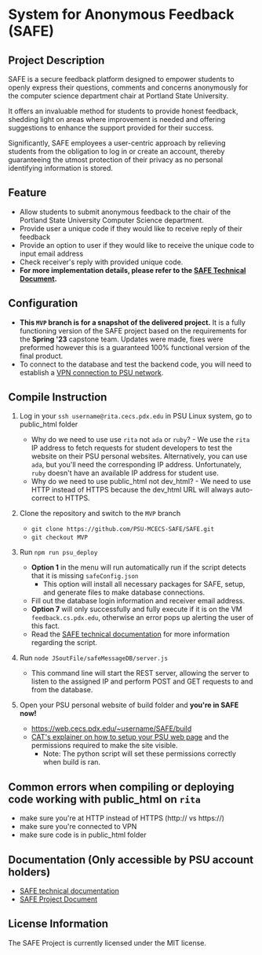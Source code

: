 # System for Anonymous Feedback (SAFE)

## Project Description

SAFE is a secure feedback platform designed to empower students to openly express their questions, comments and concerns anonymously for the computer science department chair at Portland State University.

It offers an invaluable method for students to provide honest feedback, shedding light on areas where improvement is needed and offering suggestions to enhance the support provided for their success.

Significantly, SAFE employees a user-centric approach by relieving students from the obligation to log in or create an account, thereby guaranteeing the utmost protection of their privacy as no personal identifying information is stored.

## Feature

- Allow students to submit anonymous feedback to the chair of the Portland State University Computer Science department.
- Provide user a unique code if they would like to receive reply of their feedback
- Provide an option to user if they would like to receive the unique code to input email address
- Check receiver's reply with provided unique code.
- **For more implementation details, please refer to the [SAFE Technical Document](https://docs.google.com/document/d/1MdtnJYj4y3OirrlEhxFQHG48TJet-ErY3psOXECbdkA/edit?usp=sharing).**

## Configuration

- **This `MVP` branch is for a snapshot of the delivered project.** It is a
  fully functioning version of the SAFE project based on the requirements
  for the **Spring '23** capstone team. Updates were made, fixes were
  preformed however this is a guaranteed 100% functional version of the
  final product.
- To connect to the database and test the backend code, you will need to establish a [VPN connection to PSU network](https://cat.pdx.edu/services/network/vpn-services/).

## Compile Instruction

1. Log in your `ssh username@rita.cecs.pdx.edu` in PSU Linux system, go to public_html folder

   - Why do we need to use use `rita` not `ada` or `ruby`? - We use the `rita` IP address to fetch requests for student developers to test the website on their PSU personal websites. Alternatively, you can use `ada`, but you'll need the corresponding IP address. Unfortunately, `ruby` doesn't have an available IP address for student use.
   - Why do we need to use public_html not dev_html? - We need to use HTTP instead of HTTPS because the dev_html URL will always auto-correct to HTTPS.

2. Clone the repository and switch to the `MVP` branch

   - `git clone https://github.com/PSU-MCECS-SAFE/SAFE.git`
   - `git checkout MVP`

3. Run `npm run psu_deploy`

   - **Option 1** in the menu will run automatically run if the script detects that it is missing `safeConfig.json`
     - This option will install all necessary packages for SAFE, setup, and generate files to make database connections.
   - Fill out the database login information and receiver email address.
   - **Option 7** will only successfully and fully execute if it is on the VM `feedback.cs.pdx.edu`, otherwise an error pops up alerting the user of this fact.
   - Read the [SAFE technical documentation](https://docs.google.com/document/d/1MdtnJYj4y3OirrlEhxFQHG48TJet-ErY3psOXECbdkA/edit?usp=sharing) for more information regarding the script.

4. Run `node JSoutFile/safeMessageDB/server.js`

   - This command line will start the REST server, allowing the server to listen to the assigned IP and perform POST and GET requests to and from the database.

5. Open your PSU personal website of build folder and **you're in SAFE now!**
   - https://web.cecs.pdx.edu/~username/SAFE/build
   - [CAT's explainer on how to setup your PSU web page](https://cat.pdx.edu/services/web/account-websites/) and the permissions required to make the site visible.
     - Note: The python script will set these permissions correctly when build is ran.

## Common errors when compiling or deploying code working with public_html on `rita`

- make sure you're at HTTP instead of HTTPS (http:// vs https://)
- make sure you're connected to VPN
- make sure code is in public_html folder

## Documentation (Only accessible by PSU account holders)
- [SAFE technical documentation](https://docs.google.com/document/d/1MdtnJYj4y3OirrlEhxFQHG48TJet-ErY3psOXECbdkA/edit?usp=sharing)
- [SAFE Project Document](https://docs.google.com/document/d/10eupnhzwyy5QGYRyrANkVYcIVGvMmakqFB1AjU6x6So/edit?usp=sharing)


## License Information

The SAFE Project is currently licensed under the MIT license.
